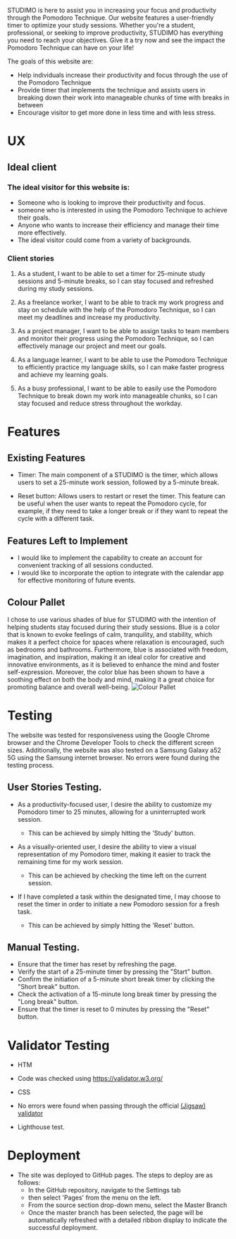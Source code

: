 

STUDIMO is here to assist you in increasing your focus and productivity through the Pomodoro Technique. Our website features a user-friendly timer to optimize your study sessions. Whether you're a student, professional, or seeking to improve productivity, STUDIMO has everything you need to reach your objectives. Give it a try now and see the impact the Pomodoro Technique can have on your life!


The goals of this website are:
* Help individuals increase their productivity and focus through the use of the Pomodoro Technique
* Provide timer that implements the technique and assists users in breaking down their work into manageable chunks of time with breaks in between
* Encourage visitor to  get more done in less time and with less stress.



# UX
## Ideal client
### The ideal visitor for this website is:

* Someone who is looking to improve their productivity and focus.
* someone  who is interested in using the Pomodoro Technique to achieve their goals.
* Anyone who wants to increase their efficiency and manage their time more effectively.
* The ideal visitor could come from a variety of backgrounds.


### Client stories

1. As a student, I want to be able to set a timer for 25-minute study sessions and 5-minute breaks, so I can stay focused and refreshed during my study sessions.

2. As a freelance worker, I want to be able to track my work progress and stay on schedule with the help of the Pomodoro Technique, so I can meet my deadlines and increase my productivity.

3. As a project manager, I want to be able to assign tasks to team members and monitor their progress using the Pomodoro Technique, so I can effectively manage our project and meet our goals.

4. As a language learner, I want to be able to use the Pomodoro Technique to efficiently practice my language skills, so I can make faster progress and achieve my learning goals.

5. As a busy professional, I want to be able to easily use the Pomodoro Technique to break down my work into manageable chunks, so I can stay focused and reduce stress throughout the workday.


# Features 
## Existing Features

- Timer: The main component of a STUDIMO is the timer, which allows users to set a 25-minute work session, followed by a 5-minute break.

- Reset button:  Allows users to restart or reset the timer. This feature can be useful when the user wants to repeat the Pomodoro cycle, for example, if they need to take a longer break or if they want to repeat the cycle with a different task.

## Features Left to Implement

- I would like to implement the capability to create an account for convenient tracking of all sessions conducted.
- I would like to incorporate the option to integrate with the calendar app for effective monitoring of future events.

## Colour Pallet

I chose to use various shades of blue for STUDIMO with the intention of helping students stay focused during their study sessions. Blue is a color that is known to evoke feelings of calm, tranquility, and stability, which makes it a perfect choice for spaces where relaxation is encouraged, such as bedrooms and bathrooms. Furthermore, blue is associated with freedom, imagination, and inspiration, making it an ideal color for creative and innovative environments, as it is believed to enhance the mind and foster self-expression. Moreover, the color blue has been shown to have a soothing effect on both the body and mind, making it a great choice for promoting balance and overall well-being.
![Colour Pallet](./img/color-pallete.png)


# Testing  

The website was tested for responsiveness using the Google Chrome browser and the Chrome Developer Tools to check the different screen sizes. Additionally, the website was also tested on a Samsung Galaxy a52 5G using the Samsung internet browser. No errors were found during the testing process. 


## User Stories Testing.
* As a productivity-focused user, I desire the ability to customize my Pomodoro timer to 25 minutes, allowing for a uninterrupted work session.
   - This can be achieved by simply hitting the 'Study' button.

* As a visually-oriented user, I desire the ability to view a visual representation of my Pomodoro timer, making it easier to track the remaining time for my work session.
   - This can be achieved by checking the time left on the current session.


* If I have completed a task within the designated time, I may choose to reset the timer in order to initiate a new Pomodoro session for a fresh task.
   - This can be achieved by simply hitting the 'Reset' button.

## Manual Testing.

- Ensure that the timer has reset by refreshing the page.
- Verify the start of a 25-minute timer by pressing the "Start" button.
- Confirm the initiation of a 5-minute short break timer by clicking the "Short break" button.
- Check the activation of a 15-minute long break timer by pressing the "Long break" button.
- Ensure that the timer is reset to 0 minutes by pressing the "Reset" button.


# Validator Testing 

- HTM
 - Code was checked using https://validator.w3.org/

 - CSS
  - No errors were found when passing through the official [(Jigsaw) validator]()

- Lighthouse test.


# Deployment

- The site was deployed to GitHub pages. The steps to deploy are as follows: 
   - In the GitHub repository, navigate to the Settings tab 
   - then select 'Pages' from the menu on the left.
   - From the source section drop-down menu, select the Master Branch
   - Once the master branch has been selected, the page will be automatically refreshed with a detailed ribbon display to indicate the successful deployment. 


